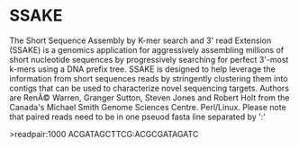 # SSAKE

The Short Sequence Assembly by K-mer search and 3' read Extension (SSAKE) is a genomics application for aggressively assembling millions of short nucleotide sequences by progressively searching for perfect 3'-most k-mers using a DNA prefix tree. SSAKE is designed to help leverage the information from short sequences reads by stringently clustering them into contigs that can be used to characterize novel sequencing targets. Authors are RenÃ© Warren, Granger Sutton, Steven Jones and Robert Holt from the Canada's Michael Smith Genome Sciences Centre. Perl/Linux.
Please note that paired reads need to be in one pseuod fasta line separated by ':'
 
  &gt;readpair:1000
  ACGATAGCTTCG:ACGCGATAGATC
